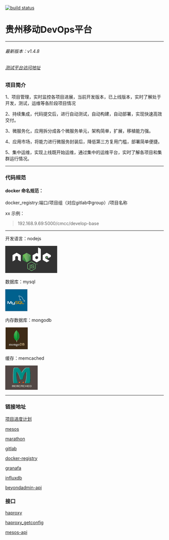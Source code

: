 [![build status](http://192.168.9.68/cmcc/develop-base/badges/dev/build.svg)](http://192.168.9.68/cmcc/develop-base/commits/dev)

# 贵州移动DevOps平台
------------
###### 最新版本：v1.4.8
###### <a href="http://192.168.9.61:10003">测试平台访问地址</a>

### 项目简介

1、项目管理，实时监控各项目进展，当前开发版本，已上线版本，实时了解处于开发，测试，运维等各阶段项目情况

2、持续集成，代码提交后，进行自动测试，自动构建，自动部署，实现快速高效交付。

3、微服务化，应用拆分成各个微服务单元，架构简单，扩展，移植能力强。

4、应用市场，将能力进行微服务封装后，降低第三方复用门槛，部署简单便捷。

5、集中运维，实现上线既开始运维，通过集中的运维平台，实时了解各项目和集群运行情况。


***************


### 代码规范


#### docker 命名规范：
>
docker_registry:端口/项目组（对应gitlab中group）/项目名称

xx
示例：

> 192.168.9.69:5000/cmcc/develop-base    


***************

开发语言：nodejs

<img src="Code/develop-base/public/static/images/nodejs.png"> 

数据库：mysql

<img src="Code/develop-base/public/static/images/mysql.png"> 

内存数据库：mongodb

<img src="Code/develop-base/public/static/images/mongodb.png"> 

缓存：memcached

<img src="Code/develop-base/public/static/images/memcached.png"> 

------
### 链接地址
<a href="http://192.168.9.69:18081/devops/index.html">项目进度计划</a>

<a href="http://192.168.9.65:5050">mesos</a>

<a href="http://192.168.9.61:8080">marathon</a>

<a href="http://192.168.9.68">gitlab</a>

<a href="http://192.168.9.69:18080">docker-registry</a>

<a href="http://192.168.9.69:3000">granafa</a>

<a href="http://192.168.9.69:8083">influxdb</a>

<a href="http://192.168.9.69:18081/beyondadmin/html/index.html">beyondadmin-api</a>



### 接口

<a href="http://192.168.9.61:9090/haproxy?stats">haproxy</a>

<a href="http://192.168.9.61:9090/_haproxy_getconfig">haproxy_getconfig</a>

<a href="http://192.168.9.65:5050/help">mesos-api</a>


